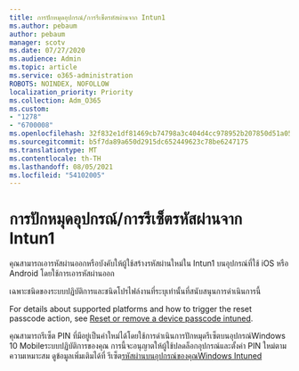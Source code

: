 ```yaml
---
title: การปักหมุดอุปกรณ์/การรีเซ็ตรหัสผ่านจาก Intun1
ms.author: pebaum
author: pebaum
manager: scotv
ms.date: 07/27/2020
ms.audience: Admin
ms.topic: article
ms.service: o365-administration
ROBOTS: NOINDEX, NOFOLLOW
localization_priority: Priority
ms.collection: Adm_O365
ms.custom:
- "1278"
- "6700008"
ms.openlocfilehash: 32f832e1df81469cb74798a3c404d4cc978952b207850d51a05e63acb4a4a2f9
ms.sourcegitcommit: b5f7da89a650d2915dc652449623c78be6247175
ms.translationtype: MT
ms.contentlocale: th-TH
ms.lasthandoff: 08/05/2021
ms.locfileid: "54102005"
---
```

# <a name="device-pinpassword-reset-from-intune"></a>การปักหมุดอุปกรณ์/การรีเซ็ตรหัสผ่านจาก Intun1

คุณสามารถเอารหัสผ่านออกหรือบังคับให้ผู้ใช้สร้างรหัสผ่านใหม่ใน Intun1 บนอุปกรณ์ที่ใช้ iOS หรือ Android โดยใช้การเอารหัสผ่านออก

เฉพาะชนิดของระบบปฏิบัติการและชนิดโปรไฟล์งานที่ระบุเท่านั้นที่สนับสนุนการดําเนินการนี้

For details about supported platforms and how to trigger the reset passcode action, see [Reset or remove a device passcode intuned](https://docs.microsoft.com/intune/device-passcode-reset).

คุณสามารถรีเซ็ต PIN ที่มีอยู่เป็นค่าใหม่ได้โดยใช้การดําเนินการปักหมุดรีเซ็ตบนอุปกรณ์Windows 10 Mobileระบบปฏิบัติการของคุณ การนี้จะอนุญาตให้ผู้ใช้ปลดล็อกอุปกรณ์และตั้งค่า PIN ใหม่ตามความเหมาะสม ดูข้อมูลเพิ่มเติมได้ที่ รีเซ็ต[รหัสผ่านบนอุปกรณ์ของคุณWindows Intuned](https://docs.microsoft.com/intune/device-windows-pin-reset)